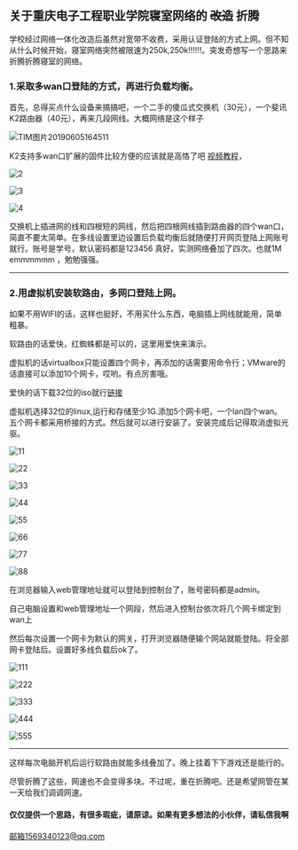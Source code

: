 ## 关于重庆电子工程职业学院寝室网络的 ~~改造~~ 折腾

学校经过网络一体化改造后虽然对宽带不收费，采用认证登陆的方式上网。但不知从什么时候开始，寝室网络突然被限速为250k,250k!!!!!!。突发奇想写一个思路来折腾折腾寝室的网络。

### 1.采取多wan口登陆的方式，再进行负载均衡。

首先，总得买点什么设备来搞搞吧，一个二手的傻瓜式交换机（30元），一个斐讯K2路由器（40元），再来几段网线。大概网络是这个样子

 ![TIM图片20190605164511](https://github.com/sundidyu/idea/blob/master/imags/1.png)

K2支持多wan口扩展的固件比较方便的应该就是高恪了吧 [视频教程](http://v.youku.com/v_show/id_XMjk1MTYyMTE4MA==.html?spm=a2hzp.8244740.0.0
)，

![2](https://github.com/sundidyu/idea/blob/master/imags/2.png)

![3](https://github.com/sundidyu/idea/blob/master/imags/3.png)

![4](https://github.com/sundidyu/idea/blob/master/imags/4.png)

交换机上插进网的线和四根短的网线，然后把四根网线插到路由器的四个wan口，简直不要太简单。在多线设置里边设置后负载均衡后就随便打开网页登陆上网账号就行。账号是学号，默认密码都是123456   真好。实测网络叠加了四次。也就1M emmmmmm ，勉勉强强。

---

### 2.用虚拟机安装软路由，多网口登陆上网。

如果不用WIFI的话，这样也挺好，不用买什么东西，电脑插上网线就能用，简单粗暴。

软路由的话爱快，红蜘蛛都是可以的，这里用爱快来演示。

虚拟机的话virtualbox只能设置四个网卡，再添加的话需要用命令行；VMware的话直接可以添加10个网卡，哎哟。有点厉害哦。

爱快的话下载32位的iso就行[链接](https://www.ikuai8.com/component/download)

虚拟机选择32位的linux,运行和存储至少1G.添加5个网卡吧，一个lan四个wan。五个网卡都采用桥接的方式。然后就可以进行安装了。安装完成后记得取消虚拟光驱。

![11](https://github.com/sundidyu/idea/blob/master/imags/11.png)

![22](https://github.com/sundidyu/idea/blob/master/imags/22.png)

![33](https://github.com/sundidyu/idea/blob/master/imags/33.png)

![44](https://github.com/sundidyu/idea/blob/master/imags/44.png)

![55](https://github.com/sundidyu/idea/blob/master/imags/55.png)

![66](https://github.com/sundidyu/idea/blob/master/imags/66.png)

![77](https://github.com/sundidyu/idea/blob/master/imags/77.png)

![88](https://github.com/sundidyu/idea/blob/master/imags/88.png)



在浏览器输入web管理地址就可以登陆到控制台了，账号密码都是admin。

自己电脑设置和web管理地址一个网段，然后进入控制台依次将几个网卡绑定到wan上

然后每次设置一个网卡为默认的网关，打开浏览器随便输个网站就能登陆。将全部网卡登陆后。设置好多线负载后ok了。

![111](https://github.com/sundidyu/idea/blob/master/imags/111.png)

![222](https://github.com/sundidyu/idea/blob/master/imags/222.png)

![333](https://github.com/sundidyu/idea/blob/master/imags/333.png)

![444](https://github.com/sundidyu/idea/blob/master/imags/444.png)

![555](https://github.com/sundidyu/idea/blob/master/imags/555.png)

---

这样每次电脑开机后运行软路由就能多线叠加了。晚上挂着下下游戏还是能行的。

尽管折腾了这些，网速也不会变得多块。不过呢，重在折腾吧。还是希望网管在某一天给我们调调网速。

#### 仅仅提供一个思路，有很多瑕疵，请原谅。如果有更多想法的小伙伴，请私信我啊

邮箱1569340123@qq.com

